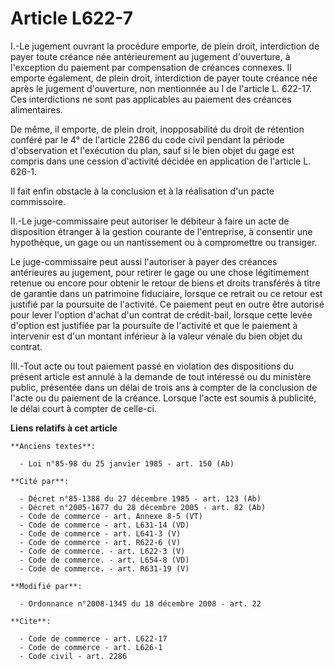 # Article L622-7

I.-Le jugement ouvrant la procédure emporte, de plein droit, interdiction de payer toute créance née antérieurement au
jugement d'ouverture, à l'exception du paiement par compensation de créances connexes. Il emporte également, de plein droit,
interdiction de payer toute créance née après le jugement d'ouverture, non mentionnée au I de l'article L. 622-17. Ces
interdictions ne sont pas applicables au paiement des créances alimentaires. 

De même, il emporte, de plein droit, inopposabilité du droit de rétention conféré par le 4° de l'article 2286 du code civil
pendant la période d'observation et l'exécution du plan, sauf si le bien objet du gage est compris dans une cession
d'activité décidée en application de l'article L. 626-1. 

Il fait enfin obstacle à la conclusion et à la réalisation d'un pacte commissoire. 

II.-Le juge-commissaire peut autoriser le débiteur à faire un acte de disposition étranger à la gestion courante de
l'entreprise, à consentir une hypothèque, un gage ou un nantissement ou à compromettre ou transiger. 

Le juge-commissaire peut aussi l'autoriser à payer des créances antérieures au jugement, pour retirer le gage ou une chose
légitimement retenue ou encore pour obtenir le retour de biens et droits transférés à titre de garantie dans un patrimoine
fiduciaire, lorsque ce retrait ou ce retour est justifié par la poursuite de l'activité. Ce paiement peut en outre être
autorisé pour lever l'option d'achat d'un contrat de crédit-bail, lorsque cette levée d'option est justifiée par la poursuite
de l'activité et que le paiement à intervenir est d'un montant inférieur à la valeur vénale du bien objet du contrat. 

III.-Tout acte ou tout paiement passé en violation des dispositions du présent article est annulé à la demande de tout
intéressé ou du ministère public, présentée dans un délai de trois ans à compter de la conclusion de l'acte ou du paiement de
la créance. Lorsque l'acte est soumis à publicité, le délai court à compter de celle-ci.

**Liens relatifs à cet article**

	**Anciens textes**:

	  - Loi n°85-98 du 25 janvier 1985 - art. 150 (Ab)

	**Cité par**:

	  - Décret n°85-1388 du 27 décembre 1985 - art. 123 (Ab)
	  - Décret n°2005-1677 du 28 décembre 2005 - art. 82 (Ab)
	  - Code de commerce - art. Annexe 8-5 (VT)
	  - Code de commerce - art. L631-14 (VD)
	  - Code de commerce - art. L641-3 (V)
	  - Code de commerce - art. R622-6 (V)
	  - Code de commerce. - art. L622-3 (V)
	  - Code de commerce. - art. L654-8 (VD)
	  - Code de commerce. - art. R631-19 (V)

	**Modifié par**:

	  - Ordonnance n°2008-1345 du 18 décembre 2008 - art. 22

	**Cite**:

	  - Code de commerce - art. L622-17
	  - Code de commerce - art. L626-1
	  - Code civil - art. 2286
